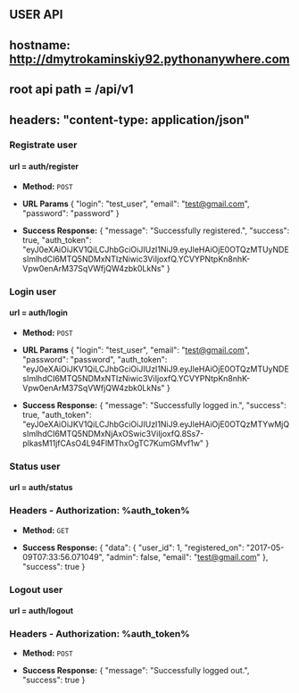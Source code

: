 **USER API**
----
## hostname: http://dmytrokaminskiy92.pythonanywhere.com
## root api path = /api/v1
## headers: "content-type: application/json"

### Registrate user
#### url = auth/register

* **Method:**
  `POST`
  
*  **URL Params**
{
"login": "test_user",
"email": "test@gmail.com",
"password": "password"
}

* **Success Response:**
{
"message": "Successfully registered.",
"success": true,
"auth_token": "eyJ0eXAiOiJKV1QiLCJhbGciOiJIUzI1NiJ9.eyJleHAiOjE0OTQzMTUyNDEsImlhdCI6MTQ5NDMxNTIzNiwic3ViIjoxfQ.YCVYPNtpKn8nhK-Vpw0enArM37SqVWfjQW4zbk0LkNs"
}

### Login user
#### url = auth/login

* **Method:**
  `POST`
  
*  **URL Params**
{
"login": "test_user",
"email": "test@gmail.com",
"password": "password",
"auth_token": "eyJ0eXAiOiJKV1QiLCJhbGciOiJIUzI1NiJ9.eyJleHAiOjE0OTQzMTUyNDEsImlhdCI6MTQ5NDMxNTIzNiwic3ViIjoxfQ.YCVYPNtpKn8nhK-Vpw0enArM37SqVWfjQW4zbk0LkNs"
}

* **Success Response:**
{
  "message": "Successfully logged in.",
  "success": true,
  "auth_token": "eyJ0eXAiOiJKV1QiLCJhbGciOiJIUzI1NiJ9.eyJleHAiOjE0OTQzMTYwMjQsImlhdCI6MTQ5NDMxNjAxOSwic3ViIjoxfQ.8Ss7-plkasM11jfCAsO4L94FlMThxOgTC7KumGMvf1w"
}

### Status user
#### url = auth/status
### Headers - Authorization: %auth_token%

* **Method:**
  `GET`

* **Success Response:**
{
  "data": {
    "user_id": 1,
    "registered_on": "2017-05-09T07:33:56.071049",
    "admin": false,
    "email": "test@gmail.com"
  },
  "success": true
}

### Logout user
#### url = auth/logout
### Headers - Authorization: %auth_token%

* **Method:**
  `POST`

* **Success Response:**
{
  "message": "Successfully logged out.",
  "success": true
}
